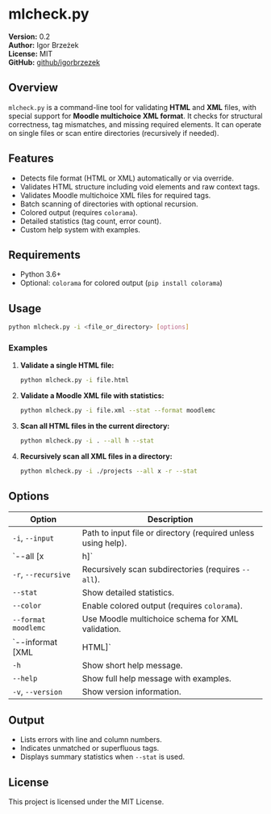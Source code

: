
# mlcheck.py

**Version:** 0.2  
**Author:** Igor Brzeżek  
**License:** MIT  
**GitHub:** [github/igorbrzezek](https://github.com/igorbrzezek)

## Overview

`mlcheck.py` is a command-line tool for validating **HTML** and **XML** files, with special support for **Moodle multichoice XML format**. It checks for structural correctness, tag mismatches, and missing required elements. It can operate on single files or scan entire directories (recursively if needed).

## Features

- Detects file format (HTML or XML) automatically or via override.
- Validates HTML structure including void elements and raw context tags.
- Validates Moodle multichoice XML files for required tags.
- Batch scanning of directories with optional recursion.
- Colored output (requires `colorama`).
- Detailed statistics (tag count, error count).
- Custom help system with examples.

## Requirements

- Python 3.6+
- Optional: `colorama` for colored output (`pip install colorama`)

## Usage

```bash
python mlcheck.py -i <file_or_directory> [options]
```

### Examples

1. **Validate a single HTML file:**
   ```bash
   python mlcheck.py -i file.html
   ```

2. **Validate a Moodle XML file with statistics:**
   ```bash
   python mlcheck.py -i file.xml --stat --format moodlemc
   ```

3. **Scan all HTML files in the current directory:**
   ```bash
   python mlcheck.py -i . --all h --stat
   ```

4. **Recursively scan all XML files in a directory:**
   ```bash
   python mlcheck.py -i ./projects --all x -r --stat
   ```

## Options

| Option           | Description |
|------------------|-------------|
| `-i`, `--input`  | Path to input file or directory (required unless using help). |
| `--all [x|h]`    | Scan all XML (`x`) or HTML (`h`) files in a directory. |
| `-r`, `--recursive` | Recursively scan subdirectories (requires `--all`). |
| `--stat`         | Show detailed statistics. |
| `--color`        | Enable colored output (requires `colorama`). |
| `--format moodlemc` | Use Moodle multichoice schema for XML validation. |
| `--informat [XML|HTML]` | Force validation as specific format. |
| `-h`             | Show short help message. |
| `--help`         | Show full help message with examples. |
| `-v`, `--version`| Show version information. |

## Output

- Lists errors with line and column numbers.
- Indicates unmatched or superfluous tags.
- Displays summary statistics when `--stat` is used.

## License

This project is licensed under the MIT License.
